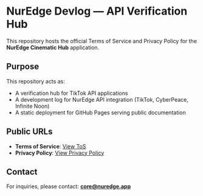 # NurEdge Devlog — API Verification Hub

This repository hosts the official Terms of Service and Privacy Policy for the **NurEdge Cinematic Hub** application.

## Purpose
This repository acts as:
- A verification hub for TikTok API applications
- A development log for NurEdge API integration (TikTok, CyberPeace, Infinite Noon)
- A static deployment for GitHub Pages serving public documentation

## Public URLs
- **Terms of Service**: [View ToS](https://mojiehaziq.github.io/nuredge-devlog/tos.html)
- **Privacy Policy**: [View Privacy Policy](https://mojiehaziq.github.io/nuredge-devlog/privacy.html)

## Contact
For inquiries, please contact: **core@nuredge.app**
